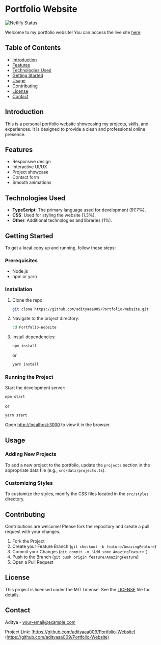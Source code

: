 # Portfolio Website

![Netlify Status](https://api.netlify.com/api/v1/badges/your-badge-id/deploy-status)

Welcome to my portfolio website! You can access the live site [here](https://adityazportfolio.netlify.app/).

## Table of Contents
- [Introduction](#introduction)
- [Features](#features)
- [Technologies Used](#technologies-used)
- [Getting Started](#getting-started)
- [Usage](#usage)
- [Contributing](#contributing)
- [License](#license)
- [Contact](#contact)

## Introduction
This is a personal portfolio website showcasing my projects, skills, and experiences. It is designed to provide a clean and professional online presence.

## Features
- Responsive design
- Interactive UI/UX
- Project showcase
- Contact form
- Smooth animations

## Technologies Used
- **TypeScript**: The primary language used for development (97.7%).
- **CSS**: Used for styling the website (1.3%).
- **Other**: Additional technologies and libraries (1%).

## Getting Started
To get a local copy up and running, follow these steps:

### Prerequisites
- Node.js
- npm or yarn

### Installation
1. Clone the repo:
   ```sh
   git clone https://github.com/adityaaa009/Portfolio-Website.git
   ```
2. Navigate to the project directory:
   ```sh
   cd Portfolio-Website
   ```
3. Install dependencies:
   ```sh
   npm install
   ```
   or
   ```sh
   yarn install
   ```

### Running the Project
Start the development server:
```sh
npm start
```
or
```sh
yarn start
```
Open [http://localhost:3000](http://localhost:3000) to view it in the browser.

## Usage
### Adding New Projects
To add a new project to the portfolio, update the `projects` section in the appropriate data file (e.g., `src/data/projects.ts`).

### Customizing Styles
To customize the styles, modify the CSS files located in the `src/styles` directory.

## Contributing
Contributions are welcome! Please fork the repository and create a pull request with your changes.

1. Fork the Project
2. Create your Feature Branch (`git checkout -b feature/AmazingFeature`)
3. Commit your Changes (`git commit -m 'Add some AmazingFeature'`)
4. Push to the Branch (`git push origin feature/AmazingFeature`)
5. Open a Pull Request

## License
This project is licensed under the MIT License. See the [LICENSE](LICENSE) file for details.

## Contact
Aditya - [your-email@example.com](mailto:adityalkosharma@gmail.com)

Project Link: [https://github.com/adityaaa009/Portfolio-Website](https://github.com/adityaaa009/Portfolio-Website)

